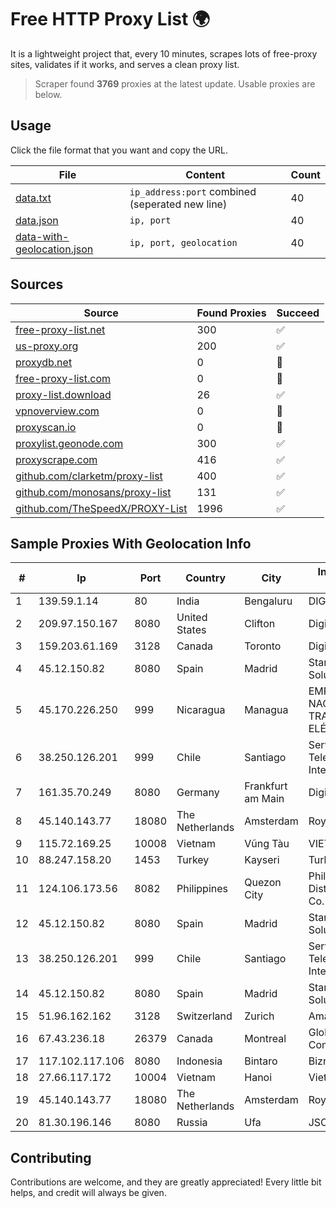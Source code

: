 
# Free HTTP Proxy List 🌍

It is a lightweight project that, every 10 minutes, scrapes lots of free-proxy sites, validates if it works, and serves a clean proxy list.


> Scraper found **3769** proxies at the latest update. Usable proxies are below.

## Usage

Click the file format that you want and copy the URL.


|File|Content|Count|
|----|-------|-----|
|[data.txt](https://raw.githubusercontent.com/themiralay/Proxy-List-World/master/data.txt)|`ip_address:port` combined (seperated new line)|40|
|[data.json](https://raw.githubusercontent.com/themiralay/Proxy-List-World/master/data.json)|`ip, port`|40|
|[data-with-geolocation.json](https://raw.githubusercontent.com/themiralay/Proxy-List-World/master/data-with-geolocation.json)|`ip, port, geolocation`|40|

## Sources

|Source|Found Proxies|Succeed|
|------|-------------|-------|
|[free-proxy-list.net](https://free-proxy-list.net)|300|✅|
|[us-proxy.org](https://www.us-proxy.org)|200|✅|
|[proxydb.net](http://proxydb.net)|0|🚫|
|[free-proxy-list.com](https://free-proxy-list.com/?page=&port=&type%5B%5D=http&type%5B%5D=https&up_time=0&search=Search)|0|🚫|
|[proxy-list.download](https://www.proxy-list.download/HTTP)|26|✅|
|[vpnoverview.com](https://vpnoverview.com/privacy/anonymous-browsing/free-proxy-servers)|0|🚫|
|[proxyscan.io](https://www.proxyscan.io)|0|🚫|
|[proxylist.geonode.com](https://proxylist.geonode.com/api/proxy-list?limit=300&page=1&sort_by=lastChecked&sort_type=desc&protocols=http,https)|300|✅|
|[proxyscrape.com](https://api.proxyscrape.com/v2/?request=displayproxies&protocol=http&timeout=10000&country=all&ssl=all&anonymity=all)|416|✅|
|[github.com/clarketm/proxy-list](https://raw.githubusercontent.com/clarketm/proxy-list/master/proxy-list-raw.txt)|400|✅|
|[github.com/monosans/proxy-list](https://raw.githubusercontent.com/monosans/proxy-list/main/proxies/http.txt)|131|✅|
|[github.com/TheSpeedX/PROXY-List](https://raw.githubusercontent.com/TheSpeedX/PROXY-List/master/http.txt)|1996|✅|


## Sample Proxies With Geolocation Info

|#|Ip|Port|Country|City|Internet Service Provider|
|-|--|----|-------|----|-------------------------|
|1|139.59.1.14|80|India|Bengaluru|DIGITALOCEAN|
|2|209.97.150.167|8080|United States|Clifton|DigitalOcean, LLC|
|3|159.203.61.169|3128|Canada|Toronto|DigitalOcean, LLC|
|4|45.12.150.82|8080|Spain|Madrid|Stark Industries Solutions LTD|
|5|45.170.226.250|999|Nicaragua|Managua|EMPRESA NACIONAL DE TRANSMISIÓN ELÉCTRICA|
|6|38.250.126.201|999|Chile|Santiago|Servicios De Telecomunicaciones Intercable Ltda.|
|7|161.35.70.249|8080|Germany|Frankfurt am Main|DigitalOcean, LLC|
|8|45.140.143.77|18080|The Netherlands|Amsterdam|RoyaleHosting BV|
|9|115.72.169.25|10008|Vietnam|Vũng Tàu|VIETELmetro|
|10|88.247.158.20|1453|Turkey|Kayseri|TurkTelecom|
|11|124.106.173.56|8082|Philippines|Quezon City|Philippine Long Distance Telephone Co.|
|12|45.12.150.82|8080|Spain|Madrid|Stark Industries Solutions LTD|
|13|38.250.126.201|999|Chile|Santiago|Servicios De Telecomunicaciones Intercable Ltda.|
|14|45.12.150.82|8080|Spain|Madrid|Stark Industries Solutions LTD|
|15|51.96.162.162|3128|Switzerland|Zurich|Amazon.com, Inc.|
|16|67.43.236.18|26379|Canada|Montreal|GloboTech Communications|
|17|117.102.117.106|8080|Indonesia|Bintaro|Biznet Networks|
|18|27.66.117.172|10004|Vietnam|Hanoi|Viettel Group|
|19|45.140.143.77|18080|The Netherlands|Amsterdam|RoyaleHosting BV|
|20|81.30.196.146|8080|Russia|Ufa|JSC "Ufanet"|



## Contributing

Contributions are welcome, and they are greatly appreciated! Every
little bit helps, and credit will always be given.

